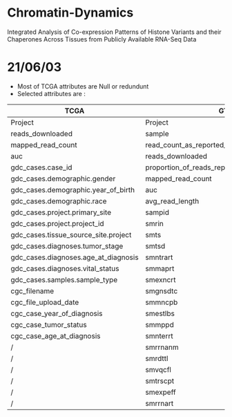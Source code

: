 # Chromatin-Dynamics
Integrated Analysis of Co-expression Patterns of Histone Variants and their Chaperones Across Tissues from Publicly Available RNA-Seq Data

# 21/06/03

- Most of TCGA attributes are Null or redundunt
- Selected attributes are :

__TCGA__ | __GTEx__
---------|---------
Project  | Project
reads_downloaded | sample
mapped_read_count | read_count_as_reported_by_sra
auc | reads_downloaded
gdc_cases.case_id | proportion_of_reads_reported_by_sra_downloaded
gdc_cases.demographic.gender | mapped_read_count
gdc_cases.demographic.year_of_birth | auc	
gdc_cases.demographic.race | avg_read_length
gdc_cases.project.primary_site | sampid
gdc_cases.project.project_id | smrin
gdc_cases.tissue_source_site.project | smts
gdc_cases.diagnoses.tumor_stage | smtsd
gdc_cases.diagnoses.age_at_diagnosis | smntrart
gdc_cases.diagnoses.vital_status | smmaprt
gdc_cases.samples.sample_type | smexncrt
cgc_filename | smgnsdtc
cgc_file_upload_date | smmncpb
cgc_case_year_of_diagnosis | smestlbs
cgc_case_tumor_status | smmppd	
cgc_case_age_at_diagnosis | smnterrt
 / | smrrnanm	
 / | smrdttl	
 / | smvqcfl	
 / | smtrscpt	
 / | smexpeff	
 / | smrrnart